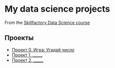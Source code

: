 # My data science projects
From the [Skillfactory Data Science course](https://skillfactory.ru/courses/data-science)

## Проекты

* [Проект 0. Игра: Угадай число](https://github.com/keval999/sf_data_science/tree/main/Project_0)
* [Проект 1. _____](______)
* [Проект 2. _____](______)
